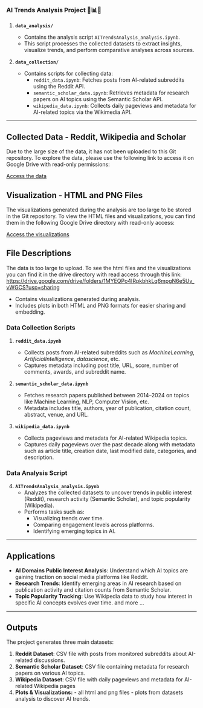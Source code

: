 ### **AI Trends Analysis Project 🚀📊🤖**

1. **`data_analysis/`**
   - Contains the analysis script `AITrendsAnalysis_analysis.ipynb`.
   - This script processes the collected datasets to extract insights, visualize trends, and perform comparative analyses across sources.

2. **`data_collection/`**
   - Contains scripts for collecting data:
     - `reddit_data.ipynb`: Fetches posts from AI-related subreddits using the Reddit API.
     - `semantic_scholar_data.ipynb`: Retrieves metadata for research papers on AI topics using the Semantic Scholar API.
     - `wikipedia_data.ipynb`: Collects daily pageviews and metadata for AI-related topics via the Wikimedia API.
---
## Collected Data - Reddit, Wikipedia and Scholar

Due to the large size of the data, it has not been uploaded to this Git repository. To explore the data, please use the following link to access it on Google Drive with read-only permissions:

[Access the data](https://drive.google.com/drive/folders/1RuXT5ZJHMu8nvCY58EcIzrAs_mulu3Co?usp=drive_link)

## Visualization - HTML and PNG Files

The visualizations generated during the analysis are too large to be stored in the Git repository. To view the HTML files and visualizations, you can find them in the following Google Drive directory with read-only access:

[Access the visualizations](https://drive.google.com/drive/folders/1MYEQPo4IRpkbhkLq6mpgN6e5Uv_vWGCS?usp=sharing)


## File Descriptions
The data is too large to upload. To see the html files and the visualizations you can find it in the drive directory with read access through this link:
https://drive.google.com/drive/folders/1MYEQPo4IRpkbhkLq6mpgN6e5Uv_vWGCS?usp=sharing

   - Contains visualizations generated during analysis.
   - Includes plots in both HTML and PNG formats for easier sharing and embedding.

### **Data Collection Scripts**

1. **`reddit_data.ipynb`**
   - Collects posts from AI-related subreddits such as *MachineLearning*, *ArtificialIntelligence*, *datascience*, etc.
   - Captures metadata including post title, URL, score, number of comments, awards, and subreddit name.

2. **`semantic_scholar_data.ipynb`**
   - Fetches research papers published between 2014–2024 on topics like Machine Learning, NLP, Computer Vision, etc.
   - Metadata includes title, authors, year of publication, citation count, abstract, venue, and URL.

3. **`wikipedia_data.ipynb`**
   - Collects pageviews and metadata for AI-related Wikipedia topics.
   - Captures daily pageviews over the past decade along with metadata such as article title, creation date, last modified date, categories, and description.

### **Data Analysis Script**

4. **`AITrendsAnalysis_analysis.ipynb`**
   - Analyzes the collected datasets to uncover trends in public interest (Reddit), research activity (Semantic Scholar), and topic popularity (Wikipedia).
   - Performs tasks such as:
     - Visualizing trends over time.
     - Comparing engagement levels across platforms.
     - Identifying emerging topics in AI.

---

## Applications

- **AI Domains Public Interest Analysis**: Understand which AI topics are gaining traction on social media platforms like Reddit.
- **Research Trends**: Identify emerging areas in AI research based on publication activity and citation counts from Semantic Scholar.
- **Topic Popularity Tracking**: Use Wikipedia data to study how interest in specific AI concepts evolves over time.
and more ...
---

## Outputs

The project generates three main datasets:
1. **Reddit Dataset**: CSV file with posts from monitored subreddits about AI-related discussions.
2. **Semantic Scholar Dataset**: CSV file containing metadata for research papers on various AI topics.
3. **Wikipedia Dataset**: CSV file with daily pageviews and metadata for AI-related Wikipedia pages
4. **Plots & Visualizations:** - all html and png files - plots from datasets analysis to discover AI trends. 
